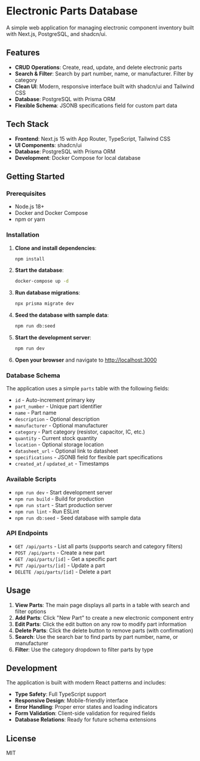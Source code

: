 # Electronic Parts Database

A simple web application for managing electronic component inventory built with Next.js, PostgreSQL, and shadcn/ui.

## Features

- **CRUD Operations**: Create, read, update, and delete electronic parts
- **Search & Filter**: Search by part number, name, or manufacturer. Filter by category
- **Clean UI**: Modern, responsive interface built with shadcn/ui and Tailwind CSS
- **Database**: PostgreSQL with Prisma ORM
- **Flexible Schema**: JSONB specifications field for custom part data

## Tech Stack

- **Frontend**: Next.js 15 with App Router, TypeScript, Tailwind CSS
- **UI Components**: shadcn/ui
- **Database**: PostgreSQL with Prisma ORM
- **Development**: Docker Compose for local database

## Getting Started

### Prerequisites

- Node.js 18+ 
- Docker and Docker Compose
- npm or yarn

### Installation

1. **Clone and install dependencies**:
   ```bash
   npm install
   ```

2. **Start the database**:
   ```bash
   docker-compose up -d
   ```

3. **Run database migrations**:
   ```bash
   npx prisma migrate dev
   ```

4. **Seed the database with sample data**:
   ```bash
   npm run db:seed
   ```

5. **Start the development server**:
   ```bash
   npm run dev
   ```

6. **Open your browser** and navigate to [http://localhost:3000](http://localhost:3000)

### Database Schema

The application uses a simple `parts` table with the following fields:

- `id` - Auto-increment primary key
- `part_number` - Unique part identifier
- `name` - Part name
- `description` - Optional description
- `manufacturer` - Optional manufacturer
- `category` - Part category (resistor, capacitor, IC, etc.)
- `quantity` - Current stock quantity
- `location` - Optional storage location
- `datasheet_url` - Optional link to datasheet
- `specifications` - JSONB field for flexible part specifications
- `created_at` / `updated_at` - Timestamps

### Available Scripts

- `npm run dev` - Start development server
- `npm run build` - Build for production
- `npm run start` - Start production server
- `npm run lint` - Run ESLint
- `npm run db:seed` - Seed database with sample data

### API Endpoints

- `GET /api/parts` - List all parts (supports search and category filters)
- `POST /api/parts` - Create a new part
- `GET /api/parts/[id]` - Get a specific part
- `PUT /api/parts/[id]` - Update a part
- `DELETE /api/parts/[id]` - Delete a part

## Usage

1. **View Parts**: The main page displays all parts in a table with search and filter options
2. **Add Parts**: Click "New Part" to create a new electronic component entry
3. **Edit Parts**: Click the edit button on any row to modify part information
4. **Delete Parts**: Click the delete button to remove parts (with confirmation)
5. **Search**: Use the search bar to find parts by part number, name, or manufacturer
6. **Filter**: Use the category dropdown to filter parts by type

## Development

The application is built with modern React patterns and includes:

- **Type Safety**: Full TypeScript support
- **Responsive Design**: Mobile-friendly interface
- **Error Handling**: Proper error states and loading indicators
- **Form Validation**: Client-side validation for required fields
- **Database Relations**: Ready for future schema extensions

## License

MIT